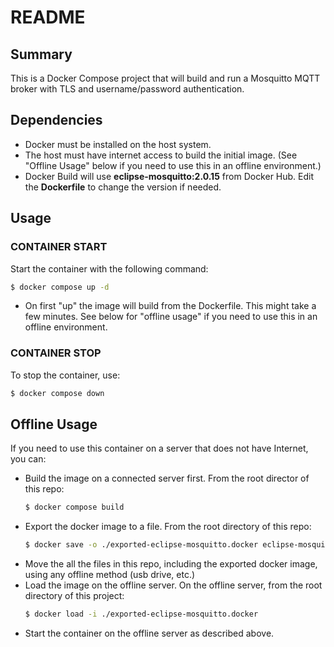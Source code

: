 # README

## Summary

This is a Docker Compose project that will build and run a Mosquitto MQTT broker with TLS and username/password authentication.

## Dependencies

* Docker must be installed on the host system.
* The host must have internet access to build the initial image. (See "Offline Usage" below if you need to use this in an offline environment.)
* Docker Build will use **eclipse-mosquitto:2.0.15** from Docker Hub. Edit the **Dockerfile** to change the version if needed.

## Usage

### CONTAINER START
Start the container with the following command:

```bash
$ docker compose up -d
```
* On first "up" the image will build from the Dockerfile. This might take a few minutes. See below for "offline usage" if you need to use this in an offline environment.

### CONTAINER STOP
To stop the container, use:

```bash
$ docker compose down
```

## Offline Usage

If you need to use this container on a server that does not have Internet, you can:

* Build the image on a connected server first. From the root director of this repo:
  ```bash
  $ docker compose build
  ```
* Export the docker image to a file. From the root directory of this repo:
  ```bash
  $ docker save -o ./exported-eclipse-mosquitto.docker eclipse-mosquitto 
  ```
* Move the all the files in this repo, including the exported docker image, using any offline method (usb drive, etc.) 
* Load the image on the offline server. On the offline server, from the root directory of this project:
  ```bash
  $ docker load -i ./exported-eclipse-mosquitto.docker
  ```
* Start the container on the offline server as described above.

